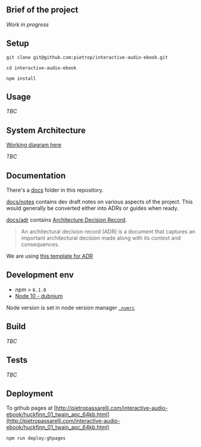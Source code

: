 ## Brief of the project
<!-- _One liner + link to confluence page_
_Screenshot of UI - optional_ -->

<!-- throwaway test part 3  -->

_Work in progress_

## Setup
<!-- _stack - optional_
_How to build and run the code/app_ -->

```
git clone git@github.com:pietrop/interactive-audio-ebook.git
```

```
cd interactive-audio-ebook
```

```
npm install
```

## Usage

_TBC_

## System Architecture
<!-- _High level overview of system architecture_ -->

[Working diagram here](https://docs.google.com/document/d/1-vl6xtxyHv7osN5B3NZ_T1QYiHfyJU158pOtASikkJQ/edit?usp=sharing)

_TBC_

## Documentation

There's a [docs](./docs) folder in this repository.

[docs/notes](./docs/notes) contains dev draft notes on various aspects of the project. This would generally be converted either into ADRs or guides when ready.

[docs/adr](./docs/adr) contains [Architecture Decision Record](https://github.com/joelparkerhenderson/architecture_decision_record).

> An architectural decision record (ADR) is a document that captures an important architectural decision made along with its context and consequences.

We are using [this template for ADR](https://gist.github.com/iaincollins/92923cc2c309c2751aea6f1b34b31d95) 

## Development env
 <!-- _How to run the development environment_ -->

- npm > `6.1.0`
- [Node 10 - dubnium](https://scotch.io/tutorials/whats-new-in-node-10-dubnium)

Node version is set in node version manager [`.nvmrc`](https://github.com/creationix/nvm#nvmrc) 

<!-- _Coding style convention ref optional, eg which linter to use_ -->

<!-- _Linting, github pre-push hook - optional_ -->

## Build
<!-- _How to run build_ -->

_TBC_

## Tests
<!-- _How to carry out tests_ -->

_TBC_

## Deployment
<!-- _How to deploy the code/app into test/staging/production_ -->


To github pages at [http://pietropassarelli.com/interactive-audio-ebook/huckfinn_01_twain_apc_64kb.html](http://pietropassarelli.com/interactive-audio-ebook/huckfinn_01_twain_apc_64kb.html)

```
npm run deploy:ghpages
```



<!-- 
- Get the data
    - audio files
    - audio urls 
    - text

- Alignement
    - run STT on the data
    - Align STT result with accurate text
    - get json 
    

- react app 
    - make interactive page
        - audio url end point
        - aligned text json 
 -->